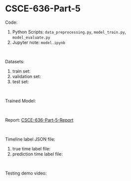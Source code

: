 # CSCE-636-Part-5

Code: 

1. Python Scripts: `data_preprocessing.py`, `model_train.py`, `model_evaluate.py` 
2. Jupyter note: `model.ipynb`

<br/>

Datasets:

1.  train set:
2.  validation set:
3.  test set:

<br/>

Trained Model: 

<br/>

Report: [CSCE-636-Part-5-Report](https://github.com/wumrwds/CSCE-636-SPRING2020/blob/master/part5/CSCE-636-Part-5-Report.md)

<br/>

Timeline label JSON file: 

1.  true time label file: 
2.  prediction time label file: 

<br/>

Testing demo video:





